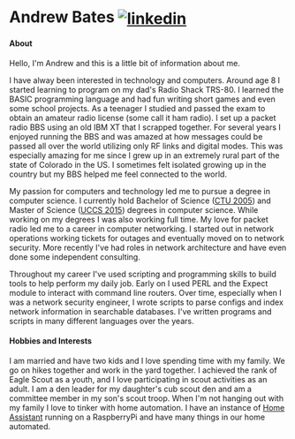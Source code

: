<p align="left">
  <h1 align="left">Andrew Bates
    <a href="https://www.linkedin.com/in/andrew-bates1" target="blank">
      <img align="center" src="https://img.shields.io/static/v1?label=&message=Andrew-Bates1&color=0e76a8&style=flat-square&logo=linkedin" alt="linkedin"/>
    </a>
  </h1>
</p>

#### About
Hello, I'm Andrew and this is a little bit of information about me.

I have alway been interested in technology and computers.  Around age 8 I started learning
to program on my dad's Radio Shack TRS-80.  I learned the BASIC programming language and had
fun writing short games and even some school projects.  As a teenager I studied and passed
the exam to obtain an amateur radio license (some call it ham radio).  I set up a packet radio
BBS using an old IBM XT that I scrapped together.  For several years I enjoyed running the BBS
and was amazed at how messages could be passed all over the world utilizing only RF links and
digital modes.  This was especially amazing for me since I grew up in an extremely rural part
of the state of Colorado in the US.  I sometimes felt isolated growing up in the country but 
my BBS helped me feel connected to the world.

My passion for computers and technology led me to pursue a degree in computer science. I currently 
hold Bachelor of Science ([CTU 2005](https://www.coloradotech.edu/)) and Master of Science 
([UCCS 2015](https://www.uccs.edu)) degrees in computer science. While working on my degrees
I was also working full time.  My love for packet radio led me to a career in computer networking.
I started out in network operations working tickets for outages and eventually moved on to network 
security. More recently I've had roles in network architecture and have even done some independent
consulting.

Throughout my career I've used scripting and programming skills to build tools to help perform my
daily job.  Early on I used PERL and the Expect module to interact with command line routers. Over time,
especially when I was a network security engineer, I wrote scripts to parse configs and index network
information in searchable databases.  I've written programs and scripts in many different languages
over the years.

#### Hobbies and Interests

I am married and have two kids and I love spending time with my family.  We go on hikes together and work
in the yard together. I achieved the rank of Eagle Scout as a youth, and I love participating
in scout activities as an adult. I am a den leader for my daughter's cub scout den and am a committee member
in my son's scout troop.  When I'm not hanging out with my family I love to tinker with home automation.
I have an instance of [Home Assistant](https://www.home-assistant.io/) running on a RaspberryPi and
have many things in our home automated.
